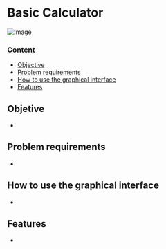 # Basic Calculator

![image](https://img.freepik.com/vector-gratis/diseno-etiqueta-calculadora-aislada_1308-60994.jpg)
 

### Content
* [Objective](#Objective)
* [Problem requirements](#Problem-requirements) 
* [How to use the graphical interface](#How-to-use-the-graphical-interface) 
* [Features](#Features) 


## Objetive

- 

## Problem requirements 

- 

## How to use the graphical interface

- 

## Features

- 
